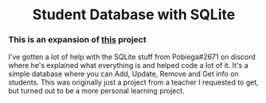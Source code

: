 <h1 align="center"> Student Database with SQLite </h1>

### This is an expansion of [this](https://github.com/HUNTERSCOUTI/CSharp-Console-Projects/tree/main/SchoolTask) project

I've gotten a lot of help with the SQLite stuff from Pobiega#2671 on discord where he's explained what everything is and helped code a lot of it.
It's a simple database where you can Add, Update, Remove and Get info on students.
This was originally just a project from a teacher I requested to get, but turned out to be a more personal learning project.
